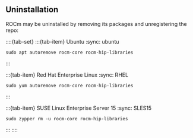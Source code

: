 ## Uninstallation

ROCm may be uninstalled by removing its packages and unregistering the repo:

::::{tab-set}
:::{tab-item} Ubuntu
:sync: ubuntu

```console shell
sudo apt autoremove rocm-core rocm-hip-libraries
```

:::

:::{tab-item} Red Hat Enterprise Linux
:sync: RHEL

```console shell
sudo yum autoremove rocm-core rocm-hip-libraries
```

:::

:::{tab-item} SUSE Linux Enterprise Server 15
:sync: SLES15

```console shell
sudo zypper rm -u rocm-core rocm-hip-libraries
```

:::
::::